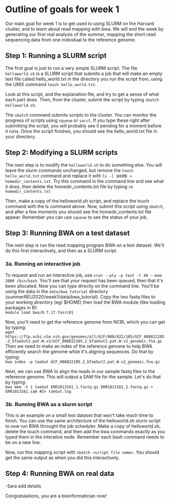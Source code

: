 # Outline of goals for week 1

Our main goal for week 1 is to get used to using SLURM on the Harvard cluster, and to learn about read mapping with bwa. We will end the week by generating our first real analysis of the summer, mapping the short read sequencing data from one individual to the reference genome.

## Step 1: Running a SLURM script

The first goal is just to run a very simple SLURM script. The file `helloworld.sh` is a SLURM script that submits a job that will make an empty text file called hello_world.txt in the directory you run the script from, using the UNIX command `touch hello_world.txt`.

Look at this script, and the explanation file, and try to get a sense of what each part does. Then, from the cluster, submit the script by typing `sbatch helloworld.sh`.

The `sbatch` command submits scripts to the cluster. You can monitor the progress of scripts using `squeue` or `sacct`. If you type these right after submitting the script, you will probably see it pending for a moment before it runs. Once the script finishes, you should see the hello_world.txt file in your directory.

## Step 2: Modifying a SLURM scripts

The next step is to modify the `helloworld.sh` to do something else. You will leave the slurm commands unchanged, but remove the `touch hello_world.txt` command and replace it with `ls -l $HOME > homedir_contents.txt`. Try this command in the command line and see what it does, then delete the homedir_contents.txt file by typing `rm homedir_contents.txt`

Then, make a copy of the helloworld.sh script, and replace the touch command with the ls command above. Now, submit this script using `sbatch`, and after a few moments you should see the homedir_contents.txt file appear. Remember you can use `squeue` to see the status of your job.

## Step 3: Running BWA on a test dataset

The next step is run the read mapping program BWA on a test dataset. We'll do this first interactively, and then as a SLURM script.  

### 3a. Running an interactive job  
To request and run an interactive job, use `srun --pty -p test -t 40 --mem 2000 /bin/bash`. You'll see that your request has been queued, then that it's been allocated. Now you can type directly on the command line. You'll be using the data in the `data/bwa_tutorial` directory (summerREU2020/week1/data/bwa_tutorial). Copy the two fastq files to your working directory (eg/ $HOME) then load the BWA module (like loading packages in R):   
`module load bwa/0.7.17-fasrc01` 

Now, you'll need to get the reference genome from NCBI, which you can get by typing:  
`wget https://ftp.ncbi.nlm.nih.gov/genomes/all/GCF/008/822/105/GCF_008822105.2_bTaeGut2.pat.W.v2/GCF_008822105.2_bTaeGut2.pat.W.v2_genomic.fna.gz`  
Then we need to make an index of the reference genome to help BWA efficiently search the genome while it's aligning sequences. Do that by typing:  
`bwa index -p taeGut GCF_008822105.2_bTaeGut2.pat.W.v2_genomic.fna.gz`  
  
Next, we can use BWA to align the reads in our sample fastq files to the reference genome. This will output a SAM file for the sample. Let's do that by typing:  
`bwa mem -t 1 taeGut ERR1013161_1.fastq.gz ERR1013161_2.fastq.gz > ERR1013161.sam #2> taeGut.log`  
  
### 3b. Running BWA as a slurm script  
This is an example on a small test dataset that won't take much time to finish. You can use the same architecture of the helloworld.sh slurm script to now run BWA throught the job scheduler. Make a copy of helloworld.sh, delete the touch command, and then add the bwa commands exactly as you typed them in the interative node. Remember each bash command needs to be on a new line.

Now, run this mapping script with `sbatch <script file name>`. You should get the same output as when you did this interactively.

## Step 4: Running BWA on real data

-Sara add details

Congratulations, you are a bioinformatician now!

